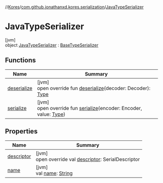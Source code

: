 //[Kores](../../../index.md)/[com.github.jonathanxd.kores.serialization](../index.md)/[JavaTypeSerializer](index.md)

# JavaTypeSerializer

[jvm]\
object [JavaTypeSerializer](index.md) : [BaseTypeSerializer](../-base-type-serializer/index.md)

## Functions

| Name | Summary |
|---|---|
| [deserialize](../-base-type-serializer/deserialize.md) | [jvm]<br>open override fun [deserialize](../-base-type-serializer/deserialize.md)(decoder: Decoder): [Type](https://docs.oracle.com/javase/8/docs/api/java/lang/reflect/Type.html) |
| [serialize](../-base-type-serializer/serialize.md) | [jvm]<br>open override fun [serialize](../-base-type-serializer/serialize.md)(encoder: Encoder, value: [Type](https://docs.oracle.com/javase/8/docs/api/java/lang/reflect/Type.html)) |

## Properties

| Name | Summary |
|---|---|
| [descriptor](index.md#-257259799%2FProperties%2F-1216412040) | [jvm]<br>open override val [descriptor](index.md#-257259799%2FProperties%2F-1216412040): SerialDescriptor |
| [name](index.md#-108986483%2FProperties%2F-1216412040) | [jvm]<br>val [name](index.md#-108986483%2FProperties%2F-1216412040): [String](https://kotlinlang.org/api/latest/jvm/stdlib/kotlin/-string/index.html) |
